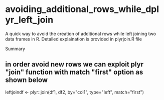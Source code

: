 # avoiding_additional_rows_while_dplyr_left_join
A quick way to avoid the creation of additional rows while left joining two data frames in R. Detailed explaination is provided in plyrjoin.R file

Summary
## in order avoid new rows we can exploit plyr "join" function with match "first" option as shown below
leftjoindf <- plyr::join(df1, df2, by="col1", type="left", match="first")
